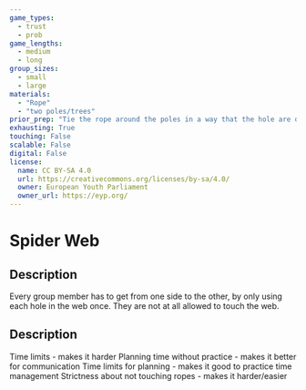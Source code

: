 ```yaml
---
game_types:
  - trust
  - prob
game_lengths:
  - medium
  - long
group_sizes:
  - small
  - large
materials:
  - "Rope"
  - "two poles/trees"
prior_prep: "Tie the rope around the poles in a way that the hole are different sizes and heights - as difficult/easy as you like. Take strong rope in various lengths. Make sure the surface underneath is not too hard/rocky)"
exhausting: True
touching: False
scalable: False
digital: False
license:
  name: CC BY-SA 4.0
  url: https://creativecommons.org/licenses/by-sa/4.0/
  owner: European Youth Parliament
  owner_url: https://eyp.org/
---
```

# Spider Web

## Description
Every group member has to get from one side to the other, by only using each hole in the web once. They are not at all allowed to touch the web.

## Description
Time limits - makes it harder
Planning time without practice - makes it better for communication
Time limits for planning - makes it good to practice time management
Strictness about not touching ropes - makes it harder/easier
